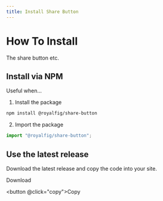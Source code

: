 ```yaml
---
title: Install Share Button
---
```


# How To Install

The share button etc.

## Install via NPM

Useful when...

1. Install the package

```bash
npm install @royalfig/share-button
```

2. Import the package

```js
import "@royalfig/share-button";
```

## Use the latest release

Download the latest release and copy the code into your site.

<a :href="data.download" download>Download</a>

<button @click="copy">Copy</button>

<script setup>
import {data} from "./src/release.data.ts"
function copy() {
    navigator.clipboard.writeText(data.code).then(() => console.log('copied'))
}

</script>
